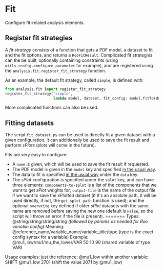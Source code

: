 Fit
===

Configure fit-related analysis elements.



Register fit strategies
-----------------------

A *fit strategy* consists of a function that gets a PDF model, a dataset to fit and the fit options, and returns a `RooFitResult`.
Complicated fit strategies can the be built, optionally containing constraints (using `utils.config.configure_parameter` for example), and are registered using the `analysis.fit.register_fit_strategy` function.

As an example, the default fit strategy, called `simple`, is defined with:

```python
from analysis.fit import register_fit_strategy
register_fit_strategy('simple',
                      lambda model, dataset, fit_config: model.fitTo(dataset, *fit_config))
```

More complicated functions can also be used.


Fitting datasets
----------------

The script `fit_dataset.py` can be used to directly fit a given dataset with a given configuration.
It can additionally be used to save the fit result and perform *sPlots* (plots will come in the future).

Fits are very easy to configure:

  + A `name` is given, which will be used to save the fit result if requested.
  + The PDF model is given in the `model` key and specified [in the usual way](../physics/README.md).
  + The data to fit is specified [in the usual way](../data/README.md) under the `data` key.
  + The *sPlot* configuration is specified under the `splot` key, and can have three elements:
  `components-to-splot` is a list of the components that we want to get *sPlot* weights for;
  `output-file` is the name of the output file if we want to save the *sPlotted* dataset (if it's an absolute path, it will be used directly, if not, the `get_splot_path` function is used);
  and the optional `overwrite` key defined if older *sPlot* datasets with the same name are removed before saving the new one (default is `False`, so the script will throw an error if the file is present).
=======
Types: @string/string/string/string *(followed by params as needed for Roo variable config)*
Meaning: @reference_name/variable_name/variable_title/type (type is the exact config
syntax for a variable)
Example: @mu1_low/mu1/mu_the_lower/VAR 50 10 90 (shared variable of type VAR)

Usage examples:
just the reference: @mu1_low
within another variable: SHIFT @mu1_low 2701 (shift the value 2071 by @mu1_low)
